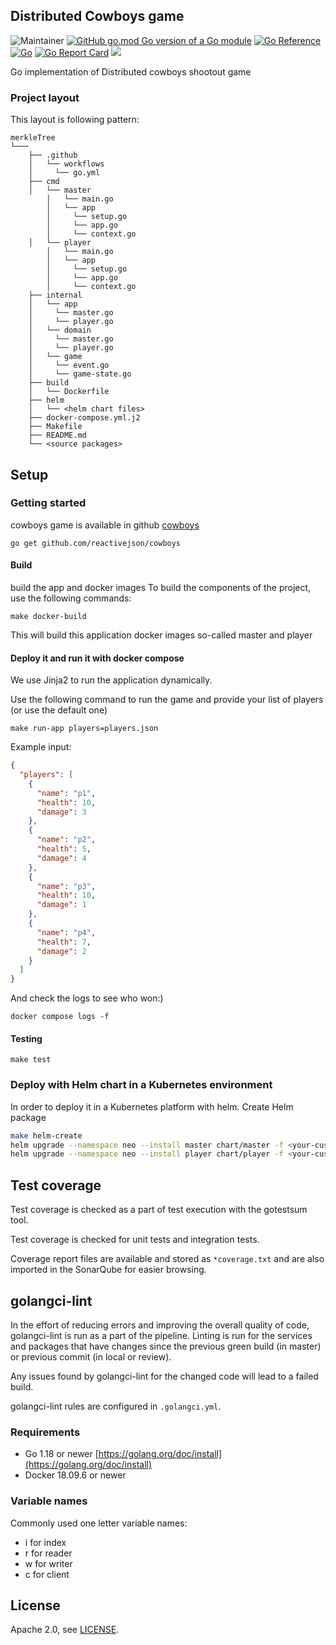 ## Distributed Cowboys game


![Maintainer](https://img.shields.io/badge/maintainer-MohamedAly-blue)
[![GitHub go.mod Go version of a Go module](https://img.shields.io/github/go-mod/go-version/reactivejson/cowboys.svg)](https://github.com/reactivejson/cowboys)
[![Go Reference](https://pkg.go.dev/badge/github.com/reactivejson/cowboys)](https://pkg.go.dev/badge/github.com/reactivejson/cowboys)
[![Go](https://github.com/reactivejson/cowboys/actions/workflows/go.yml/badge.svg)](https://github.com/reactivejson/cowboys/actions/workflows/go.yml)
[![Go Report Card](https://goreportcard.com/badge/github.com/reactivejson/cowboys)](https://goreportcard.com/report/github.com/reactivejson/cowboys)
![](https://img.shields.io/github/license/reactivejson/cowboys.svg)

Go implementation of Distributed cowboys shootout game

### Project layout

This layout is following pattern:

```text
merkleTree
└───
    ├── .github
    │   └── workflows
    │     └── go.yml
    ├── cmd
    │   └── master
        │   └── main.go
        │   └── app
        │     └── setup.go
        │     └── app.go
        │     └── context.go
    │   └── player
        │   └── main.go
        │   └── app
        │     └── setup.go
        │     └── app.go
        │     └── context.go
    ├── internal
    │   └── app
    │     └── master.go
    │     └── player.go
    │   └── domain
    │     └── master.go
    │     └── player.go
    │   └── game
    │     └── event.go
    │     └── game-state.go
    ├── build
    │   └── Dockerfile
    ├── helm
    │   └── <helm chart files>
    ├── docker-compose.yml.j2
    ├── Makefile
    ├── README.md
    └── <source packages>
```


## Setup

### Getting started
cowboys game is available in github
[cowboys](https://github.com/reactivejson/cowboys)

```shell
go get github.com/reactivejson/cowboys
```

#### Build

build the app and docker images
To build the components of the project, use the following commands:

```shell
make docker-build
```

This will build this application docker images so-called master and player

#### Deploy it and run it with docker compose
We use Jinja2 to run the application dynamically.

Use the following command to run the game and provide your list of players (or use the default one)
```shell
make run-app players=players.json
```

Example input:
````json
{
  "players": [
    {
      "name": "p1",
      "health": 10,
      "damage": 3
    },
    {
      "name": "p2",
      "health": 5,
      "damage": 4
    },
    {
      "name": "p3",
      "health": 10,
      "damage": 1
    },
    {
      "name": "p4",
      "health": 7,
      "damage": 2
    }
  ]
}

````

And check the logs to see who won:)
```shell
docker compose logs -f
```

#### Testing
```shell
make test
```

### Deploy with Helm chart in a Kubernetes environment
In order to deploy it in a Kubernetes platform with helm.
Create Helm package

```bash
make helm-create
helm upgrade --namespace neo --install master chart/master -f <your-custom-values>.yml
helm upgrade --namespace neo --install player chart/player -f <your-custom-values-with-players>.yml
```

## Test coverage

Test coverage is checked as a part of test execution with the gotestsum tool.

Test coverage is checked for unit tests and integration tests.

Coverage report files are available and stored as `*coverage.txt` and are also imported in the SonarQube for easier browsing.


## golangci-lint

In the effort of reducing errors and improving the overall quality of code, golangci-lint is run as a part of the pipeline. Linting is run for the services and packages that have changes since the previous green build (in master) or previous commit (in local or review).

Any issues found by golangci-lint for the changed code will lead to a failed build.

golangci-lint rules are configured in `.golangci.yml`.


### Requirements

- Go 1.18 or newer [https://golang.org/doc/install](https://golang.org/doc/install)
- Docker 18.09.6 or newer

### Variable names
Commonly used one letter variable names:

- i for index
- r for reader
- w for writer
- c for client


## License

Apache 2.0, see [LICENSE](LICENSE).
